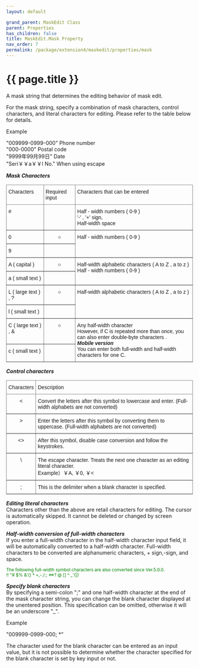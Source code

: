 ```yaml
---
layout: default

grand_parent: MaskEdit Class
parent: Properties
has_children: false
title: MaskEdit.Mask Property
nav_order: 7
permalink: /package/extension4/maskedit/properties/mask
---
```

# {{ page.title }}

A mask string that determines the editing behavior of mask edit.

For the mask string, specify a combination of mask characters, control characters, and literal characters for editing. Please refer to the table below for details.

Example

"009999-0999-000"   Phone number <br>
"000-0000"          Postal code <br>
"9999年99月99日"  Date <br>
"Seri￥￥a￥￥l No."    When using escape <br>

***Mask Characters***<br>
<style type="text/css">
.tg  {border-collapse:collapse;border-spacing:0;}
.tg td{border-color:black;border-style:solid;border-width:1px;font-family:Arial, sans-serif;font-size:14px;
  overflow:hidden;padding:10px 5px;word-break:normal;}
.tg th{border-color:black;border-style:solid;border-width:1px;font-family:Arial, sans-serif;font-size:14px;
  font-weight:normal;overflow:hidden;padding:10px 5px;word-break:normal;}
.tg .tg-c3ow{border-color:inherit;text-align:center;vertical-align:top}
.tg .tg-0pky{border-color:inherit;text-align:left;vertical-align:top}
</style>
<table class="tg">
<thead>
  <tr>
    <th class="tg-0pky">Characters</th>
    <th class="tg-0pky">Required input</th>
    <th class="tg-0pky">Characters that can be entered</th>
  </tr>
</thead>
<tbody>
  <tr>
    <td class="tg-0pky">#</td>
    <td class="tg-c3ow"> </td>
    <td class="tg-0pky">Half - width numbers ( 0-9 )<br>'-' , '+' sign,<br>Half-width space</td>
  </tr>
  <tr>
    <td class="tg-0pky">0</td>
    <td class="tg-c3ow">○</td>
    <td class="tg-0pky" rowspan="2">Half - width numbers ( 0-9 )</td>
  </tr>
  <tr>
    <td class="tg-0pky">9</td>
    <td class="tg-c3ow"> </td>
  </tr>
  <tr>
    <td class="tg-0pky">A ( capital )</td>
    <td class="tg-c3ow">○</td>
    <td class="tg-0pky" rowspan="2">Half-width alphabetic characters ( A to Z , a to z )<br>Half - width numbers ( 0-9 )</td>
  </tr>
  <tr>
    <td class="tg-0pky">a ( small text )</td>
    <td class="tg-c3ow"> </td>
  </tr>
  <tr>
    <td class="tg-0pky">L ( large text ) , ?</td>
    <td class="tg-c3ow">○</td>
    <td class="tg-0pky" rowspan="2">Half-width alphabetic characters ( A to Z , a to z )</td>
  </tr>
  <tr>
    <td class="tg-0pky">l ( small text )</td>
    <td class="tg-c3ow"> </td>
  </tr>
  <tr>
    <td class="tg-0pky">C ( large text ) , &amp;</td>
    <td class="tg-c3ow">○</td>
    <td class="tg-0pky" rowspan="2">Any half-width character<br>However, if C is repeated more than once, you can also enter double-byte characters .<br><b><i>Mobile version</i></b><br>You can enter both full-width and half-width characters for one C.</td>
  </tr>
  <tr>
    <td class="tg-0pky">c ( small text )</td>
    <td class="tg-c3ow"> </td>
  </tr>
</tbody>
</table>

***Control characters***<br>
<style type="text/css">
.tg  {border-collapse:collapse;border-spacing:0;}
.tg td{border-color:black;border-style:solid;border-width:1px;font-family:Arial, sans-serif;font-size:14px;
  overflow:hidden;padding:10px 5px;word-break:normal;}
.tg th{border-color:black;border-style:solid;border-width:1px;font-family:Arial, sans-serif;font-size:14px;
  font-weight:normal;overflow:hidden;padding:10px 5px;word-break:normal;}
.tg .tg-c3ow{border-color:inherit;text-align:center;vertical-align:top}
.tg .tg-0pky{border-color:inherit;text-align:left;vertical-align:top}
</style>
<table class="tg">
<thead>
  <tr>
    <th class="tg-c3ow">Characters</th>
    <th class="tg-0pky">Description</th>
  </tr>
</thead>
<tbody>
  <tr>
    <td class="tg-c3ow">&lt; </td>
    <td class="tg-0pky">Convert the letters after this symbol to lowercase and enter. (Full-width alphabets are not converted)</td>
  </tr>
  <tr>
    <td class="tg-c3ow">&gt; </td>
    <td class="tg-0pky">Enter the letters after this symbol by converting them to uppercase. (Full-width alphabets are not converted)</td>
  </tr>
  <tr>
    <td class="tg-c3ow">&lt;&gt; </td>
    <td class="tg-0pky">After this symbol, disable case conversion and follow the keystrokes.</td>
  </tr>
  <tr>
    <td class="tg-c3ow">\</td>
    <td class="tg-0pky">The escape character. Treats the next one character as an editing literal character.<br>Example）￥A, ￥0, ￥&lt;</td>
  </tr>
  <tr>
    <td class="tg-c3ow">;</td>
    <td class="tg-0pky">This is the delimiter when a blank character is specified.</td>
  </tr>
</tbody>
</table>

***Editing literal characters***<br>
Characters other than the above are retail characters for editing.
The cursor is automatically skipped. It cannot be deleted or changed by screen operation.

***Half-width conversion of full-width characters***<br>
If you enter a full-width character in the half-width character input field, it will be automatically converted to a half-width character.
Full-width characters to be converted are alphanumeric characters, + sign,-sign, and space.

<small><span style="color:green">The following full-width symbol characters are also converted since Ver.5.0.0.<br>!! "# $% &'() * +,-./:; <=>? @ [\] ^ _'{|}</span></small>

***Specify blank characters***<br>
By specifying a semi-colon ";" and one half-width character at the end of the mask character string, you can change the blank character displayed at the unentered position.
This specification can be omitted, otherwise it will be an underscore "_".

Example

"009999-0999-000; *"
 
The character used for the blank character can be entered as an input value, but it is not possible to determine whether the character specified for the blank character is set by key input or not.